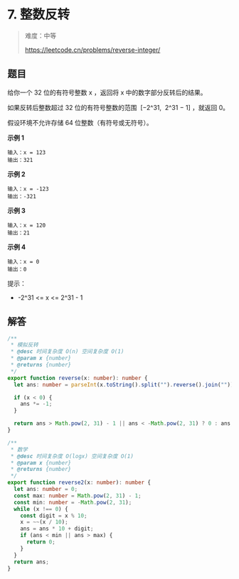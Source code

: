 # 7. 整数反转

> 难度：中等
>
> https://leetcode.cn/problems/reverse-integer/

## 题目

给你一个 32 位的有符号整数 x ，返回将 x 中的数字部分反转后的结果。

如果反转后整数超过 32 位的有符号整数的范围  [−2^31,  2^31 − 1] ，就返回 0。

假设环境不允许存储 64 位整数（有符号或无符号）。

**示例 1**

```
输入：x = 123
输出：321
```

**示例 2**

```
输入：x = -123
输出：-321
```

**示例 3**

```
输入：x = 120
输出：21
```

**示例 4**

```
输入：x = 0
输出：0
```

提示：

- -2^31 <= x <= 2^31 - 1

## 解答

```typescript
/**
 * 模拟反转
 * @desc 时间复杂度 O(n) 空间复杂度 O(1)
 * @param x {number}
 * @returns {number}
 */
export function reverse(x: number): number {
  let ans: number = parseInt(x.toString().split("").reverse().join(""));

  if (x < 0) {
    ans *= -1;
  }

  return ans > Math.pow(2, 31) - 1 || ans < -Math.pow(2, 31) ? 0 : ans;
}

/**
 * 数学
 * @desc 时间复杂度 O(logx) 空间复杂度 O(1)
 * @param x {number}
 * @returns {number}
 */
export function reverse2(x: number): number {
  let ans: number = 0;
  const max: number = Math.pow(2, 31) - 1;
  const min: number = -Math.pow(2, 31);
  while (x !== 0) {
    const digit = x % 10;
    x = ~~(x / 10);
    ans = ans * 10 + digit;
    if (ans < min || ans > max) {
      return 0;
    }
  }
  return ans;
}
```
